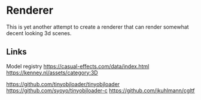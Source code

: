 # Renderer

This is yet another attempt to create a renderer that can render somewhat decent looking 3d scenes.

## Links

Model registry
https://casual-effects.com/data/index.html
https://kenney.nl/assets/category:3D

https://github.com/tinyobjloader/tinyobjloader
https://github.com/syoyo/tinyobjloader-c
https://github.com/jkuhlmann/cgltf
